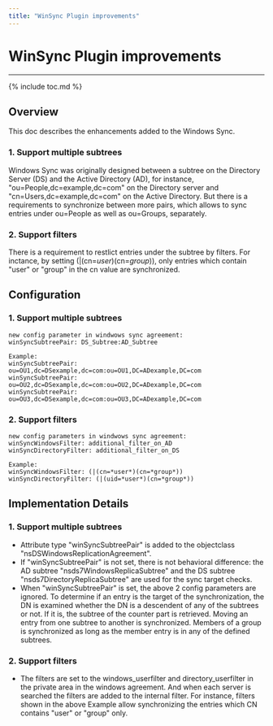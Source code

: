 ```yaml
---
title: "WinSync Plugin improvements"
---
```


# WinSync Plugin improvements
-----------------------------

{% include toc.md %}

Overview
--------

This doc describes the enhancements added to the Windows Sync.

### 1. Support multiple subtrees
Windows Sync was originally designed between a subtree on the Directory Server (DS) and the Active Directory (AD), for instance, "ou=People,dc=example,dc=com" on the Directory server and "cn=Users,dc=example,dc=com" on the Active Directory.  But there is a requirements to synchronize between more pairs, which allows to sync entries under ou=People as well as ou=Groups, separately.

### 2. Support filters
There is a requirement to restlict entries under the subtree by filters.  For inctance, by setting (|(cn=*user*)(cn=*group*)), only entries which contain "user" or "group" in the cn value are synchronized.

Configuration
-------------

### 1. Support multiple subtrees

    new config parameter in windwows sync agreement:
    winSyncSubtreePair: DS_Subtree:AD_Subtree

    Example:
    winSyncSubtreePair: ou=OU1,dc=DSexample,dc=com:ou=OU1,DC=ADexample,DC=com
    winSyncSubtreePair: ou=OU2,dc=DSexample,dc=com:ou=OU2,DC=ADexample,DC=com
    winSyncSubtreePair: ou=OU3,dc=DSexample,dc=com:ou=OU3,DC=ADexample,DC=com

### 2. Support filters

    new config parameters in windwows sync agreement:
    winSyncWindowsFilter: additional_filter_on_AD
    winSyncDirectoryFilter: additional_filter_on_DS
					     
    Example:
    winSyncWindowsFilter: (|(cn=*user*)(cn=*group*))
    winSyncDirectoryFilter: (|(uid=*user*)(cn=*group*))

Implementation Details
----------------------
   
### 1. Support multiple subtrees

-  Attribute type "winSyncSubtreePair" is added to the objectclass "nsDSWindowsReplicationAgreement".
-  If "winSyncSubtreePair" is not set, there is not behavioral difference: the AD subtree "nsds7WindowsReplicaSubtree" and the DS subtree "nsds7DirectoryReplicaSubtree" are used for the sync target checks.
-  When "winSyncSubtreePair" is set, the above 2 config parameters are ignored.  To determine if an entry is the target of the synchronization, the DN is examined whether the DN is a descendent of any of the subtrees or not. If it is, the subtree of the counter part is retrieved.  Moving an entry from one subtree to another is synchronized.  Members of a group is synchronized as long as the member entry is in any of the defined subtrees.

### 2. Support filters
-  The filters are set to the windows_userfilter and directory_userfilter in the private area in the windows agreement.  And when each server is searched the filters are added to the internal filter.  For instance, filters shown in the above Example allow synchronizing the entries which CN contains "user" or "group" only.

